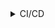 

<details>
<summary> CI/CD  </summary>

* User commits code: A developer writes some code and commits it to GitHub.

* GitHub webhook triggers Jenkins: GitHub sends a webhook to Jenkins to notify it that there's new code to build.

* Jenkins builds the code: Jenkins pulls the code from GitHub, builds it, runs tests, and packages it up.

* Jenkins pushes the artifact to GCP: Assuming the build is successful, Jenkins pushes the artifact (e.g., a Docker image) to a GCP registry.
  * In Jenkins, create a deployment pipeline that includes the following steps:
  * Build the Docker image and push it to the Google Container Registry
  * Use the Kubernetes command-line tool (kubectl) to apply the deployment and service YAML files to the appropriate namespace in GKE. You can pass in variables to customize the deployment for each environment.
* Configure your deployment pipeline to trigger automatically when changes are pushed to your Git repository.

* GCP deploys the artifact: GCP pulls the artifact from the registry and deploys it to a development environment.

</details>
